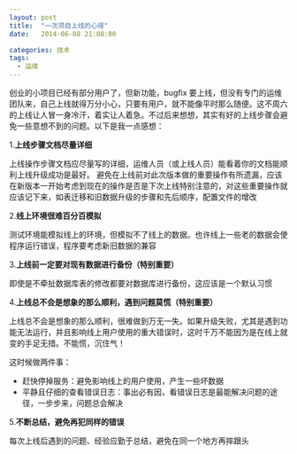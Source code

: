 ```yaml
---
layout: post
title:  "一次项目上线的心得"
date:   2014-06-08 21:08:00

categories: 技术
tags:
  - 运维
---
```


创业的小项目已经有部分用户了，但新功能，bugfix 要上线，但没有专门的运维团队来，自己上线就得万分小心，只要有用户，就不能像平时那么随便。这不周六的上线让人冒一身冷汗，着实让人着急。不过后来想想，其实有好的上线步骤会避免一些意想不到的问题。以下是我一点感想：


1.**上线步骤文档尽量详细**

上线操作步骤文档应尽量写的详细，运维人员（或上线人员）能看着你的文档能顺利上线升级成功是最好。
避免在上线前对此次版本做的重要操作有所遗漏，应该在新版本一开始考虑到现在的操作是否是下次上线特别注意的，对这些重要操作就应该记下来，如表迁移和旧数据升级的步骤和先后顺序，配置文件的增改

2.**线上环境很难百分百模拟**

测试环境能模拟线上的环境，但模拟不了线上的数据。也许线上一些老的数据会使程序运行错误，程序要考虑新旧数据的兼容

3.**上线前一定要对现有数据进行备份（特别重要）**

即使是不牵扯数据库表的修改都要对数据库进行备份，这应该是一个默认习惯

4.**上线总不会是想象的那么顺利，遇到问题莫慌（特别重要）**

上线总不会是想象的那么顺利，很难做到万无一失。如果升级失败，尤其是遇到功能无法运行，并且影响线上用户使用的重大错误时，这时千万不能因为是在线上就变的手足无措。不能慌，沉住气！

这时候做两件事：

* 赶快停掉服务：避免影响线上的用户使用，产生一些坏数据
* 平静且仔细的查看错误日志：事出必有因，看错误日志是最能解决问题的途径，一步步来，问题总会解决

5.**不断总结，避免再犯同样的错误**

每次上线后遇到的问题、经验应勤于总结，避免在同一个地方再摔跟头

